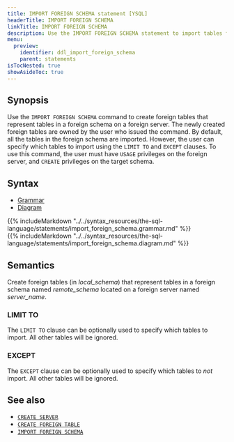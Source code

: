 ```yaml
---
title: IMPORT FOREIGN SCHEMA statement [YSQL]
headerTitle: IMPORT FOREIGN SCHEMA
linkTitle: IMPORT FOREIGN SCHEMA
description: Use the IMPORT FOREIGN SCHEMA statement to import tables from a foreign schema.
menu:
  preview:
    identifier: ddl_import_foreign_schema
    parent: statements
isTocNested: true
showAsideToc: true
---
```


## Synopsis

Use the `IMPORT FOREIGN SCHEMA`  command to create foreign tables that represent tables in a foreign schema on a foreign server. The newly created foreign tables are owned by the user who issued the command.
By default, all the tables in the foreign schema are imported. However, the user can specify which tables to import using the `LIMIT TO` and `EXCEPT` clauses.
To use this command, the user must have `USAGE` privileges on the foreign server, and `CREATE` privileges on the target schema.

## Syntax

<ul class="nav nav-tabs nav-tabs-yb">
  <li >
    <a href="#grammar" class="nav-link active" id="grammar-tab" data-toggle="tab" role="tab" aria-controls="grammar" aria-selected="true">
      <i class="fas fa-file-alt" aria-hidden="true"></i>
      Grammar
    </a>
  </li>
  <li>
    <a href="#diagram" class="nav-link" id="diagram-tab" data-toggle="tab" role="tab" aria-controls="diagram" aria-selected="false">
      <i class="fas fa-project-diagram" aria-hidden="true"></i>
      Diagram
    </a>
  </li>
</ul>

<div class="tab-content">
  <div id="grammar" class="tab-pane fade show active" role="tabpanel" aria-labelledby="grammar-tab">
  {{% includeMarkdown "../../syntax_resources/the-sql-language/statements/import_foreign_schema.grammar.md" %}}
  </div>
  <div id="diagram" class="tab-pane fade" role="tabpanel" aria-labelledby="diagram-tab">
  {{% includeMarkdown "../../syntax_resources/the-sql-language/statements/import_foreign_schema.diagram.md" %}}
  </div>
</div>

## Semantics

Create foreign tables (in *local_schema*) that represent tables in a foreign schema named *remote_schema* located on a foreign server named *server_name*.

### LIMIT TO
The `LIMIT TO` clause can be optionally used to specify which tables to import. All other tables will be ignored.

### EXCEPT
The `EXCEPT` clause can be optionally used to specify which tables to *not* import. All other tables will be ignored.


## See also

- [`CREATE SERVER`](../ddl_create_server)
- [`CREATE FOREIGN TABLE`](../ddl_create_foreign_table)
- [`IMPORT FOREIGN SCHEMA`](../ddl_import_foreign_schema)
